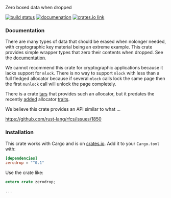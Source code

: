 
Zero boxed data when dropped

[![build status](https://api.travis-ci.org/burdges/zerodrop-rs.png)](https://travis-ci.org/burdges/zerodrop-rs)
[![documenation](https://docs.rs/zerodrop/badge.svg)](https://docs.rs/zerodrop/)
[![crates.io link](https://img.shields.io/crates/v/zerodrop.svg)](https://crates.io/crates/zerodrop)


### Documentation

There are many types of data that should be erased when nolonger needed, with cryptographic key material being an extreme example.  This crate provides simple wrapper types that zero their contents when dropped.  See the [documentation](https://docs.rs/zerodrop/).

We cannot recommend this crate for cryptographic applications because it lacks support for `mlock`.  There is no way to support `mlock` with less than a full fledged allocator because if several `mlock` calls lock the same page then the first `munlock` call will unlock the page completely.

There is a crate [tars](https://github.com/seb-m/tars/) that provides such an allocator, but it predates the recently [added](https://github.com/rust-lang/rfcs/pull/1398) allocator [traits](https://github.com/rust-lang/rust/issues/32838).

We believe this crate provides an API similar to what ...

https://github.com/rust-lang/rfcs/issues/1850


### Installation

This crate works with Cargo and is on
[crates.io](https://crates.io/crates/zerodrop).  Add it to your `Cargo.toml` with:

```toml
[dependencies]
zerodrop = "^0.1"
```

Use the crate like:

```rust
extern crate zerodrop;

...
```
